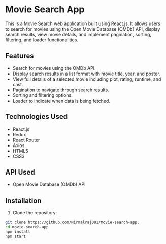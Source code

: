 # Movie Search App

This is a Movie Search web application built using React.js. It allows users to search for movies using the Open Movie Database (OMDb) API, display search results, view movie details, and implement pagination, sorting, filtering, and loader functionalities.

## Features

- Search for movies using the OMDb API.
- Display search results in a list format with movie title, year, and poster.
- View full details of a selected movie including plot, rating, runtime, and cast.
- Pagination to navigate through search results.
- Sorting and filtering options.
- Loader to indicate when data is being fetched.

## Technologies Used
- React.js
- Redux
- React Router
- Axios
- HTML5
- CSS3

## API Used
- Open Movie Database (OMDb) API

## Installation

1. Clone the repository:

```bash
git clone https://github.com/Nirmalraj001/Movie-search-app.
cd movie-search-app
npm install
npm start